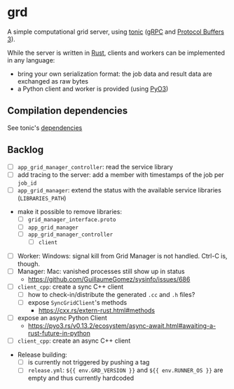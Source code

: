 # grd

A simple computational grid server, using [tonic](https://github.com/hyperium/tonic) ([gRPC](https://grpc.io/) and
[Protocol Buffers 3](https://developers.google.com/protocol-buffers/docs/proto3)).

While the server is written in [Rust](https://www.rust-lang.org), clients and workers can be implemented
in any language:
* bring your own serialization format: the job data and result data are exchanged as raw bytes
* a Python client and worker is provided (using [PyO3](https://pyo3.rs))

## Compilation dependencies

See tonic's [dependencies](https://github.com/hyperium/tonic#dependencies)

## Backlog

* [ ] `app_grid_manager_controller`: read the service library
* [ ] add tracing to the server: add a member with timestamps of the job per `job_id`
* [ ] `app_grid_manager`: extend the status with the available service libraries (`LIBRARIES_PATH`)
* make it possible to remove libraries:
  * [ ] `grid_manager_interface.proto`
  * [ ] `app_grid_manager`
  * [ ] `app_grid_manager_controller`
    * [ ] `client`
* [ ] Worker: Windows: signal kill from Grid Manager is not handled. Ctrl-C is, though.
* [ ] Manager: Mac: vanished processes still show up in status
  * https://github.com/GuillaumeGomez/sysinfo/issues/686
* [ ] `client_cpp`: create a sync C++ client
  * [ ] how to check-in/distribute the generated `.cc` and `.h` files?
  * [ ] expose `SyncGridClient`'s methods
    * https://cxx.rs/extern-rust.html#methods
* [ ] expose an async Python Client
  * https://pyo3.rs/v0.13.2/ecosystem/async-await.html#awaiting-a-rust-future-in-python
* [ ] `client_cpp`: create an async C++ client
* Release building:
  * [ ] is currently not triggered by pushing a tag
  * [ ] `release.yml`: `${{ env.GRD_VERSION }}` and `${{ env.RUNNER_OS }}` are empty and thus currently hardcoded
